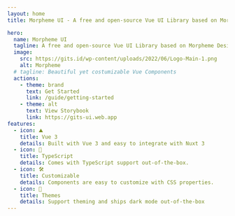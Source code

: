 ```yaml
---
layout: home
title: Morpheme UI - A free and open-source Vue UI Library based on Morpheme Design System

hero:
  name: Morpheme UI
  tagline: A free and open-source Vue UI Library based on Morpheme Design System
  image:
    src: https://gits.id/wp-content/uploads/2022/06/Logo-Main-1.png
    alt: Morpheme
  # tagline: Beautiful yet costumizable Vue Components
  actions:
    - theme: brand
      text: Get Started
      link: /guide/getting-started
    - theme: alt
      text: View Storybook
      link: https://gits-ui.web.app
features:
  - icon: ⛰️
    title: Vue 3
    details: Built with Vue 3 and easy to integrate with Nuxt 3
  - icon: 🔐
    title: TypeScript
    details: Comes with TypeScript support out-of-the-box.
  - icon: 🛠️
    title: Customizable
    details: Components are easy to customize with CSS properties.
  - icon: 🎨
    title: Themes
    details: Support theming and ships dark mode out-of-the-box
---
```

